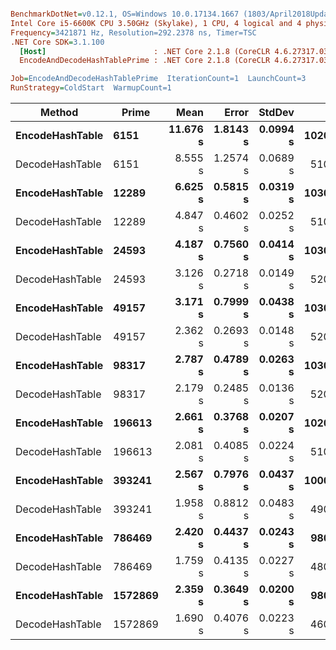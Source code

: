 ``` ini

BenchmarkDotNet=v0.12.1, OS=Windows 10.0.17134.1667 (1803/April2018Update/Redstone4)
Intel Core i5-6600K CPU 3.50GHz (Skylake), 1 CPU, 4 logical and 4 physical cores
Frequency=3421871 Hz, Resolution=292.2378 ns, Timer=TSC
.NET Core SDK=3.1.100
  [Host]                        : .NET Core 2.1.8 (CoreCLR 4.6.27317.03, CoreFX 4.6.27317.03), X64 RyuJIT
  EncodeAndDecodeHashTablePrime : .NET Core 2.1.8 (CoreCLR 4.6.27317.03, CoreFX 4.6.27317.03), X64 RyuJIT

Job=EncodeAndDecodeHashTablePrime  IterationCount=1  LaunchCount=3  
RunStrategy=ColdStart  WarmupCount=1  

```
|          Method |   Prime |     Mean |    Error |   StdDev |       Gen 0 |      Gen 1 |     Gen 2 | Allocated |
|---------------- |-------- |---------:|---------:|---------:|------------:|-----------:|----------:|----------:|
| **EncodeHashTable** |    **6151** | **11.676 s** | **1.8143 s** | **0.0994 s** | **102000.0000** | **21000.0000** | **4000.0000** | **561.56 MB** |
| DecodeHashTable |    6151 |  8.555 s | 1.2574 s | 0.0689 s |  51000.0000 | 13000.0000 | 3000.0000 | 301.61 MB |
| **EncodeHashTable** |   **12289** |  **6.625 s** | **0.5815 s** | **0.0319 s** | **103000.0000** | **23000.0000** | **4000.0000** | **561.32 MB** |
| DecodeHashTable |   12289 |  4.847 s | 0.4602 s | 0.0252 s |  51000.0000 | 13000.0000 | 3000.0000 | 301.37 MB |
| **EncodeHashTable** |   **24593** |  **4.187 s** | **0.7560 s** | **0.0414 s** | **103000.0000** | **27000.0000** | **5000.0000** | **560.85 MB** |
| DecodeHashTable |   24593 |  3.126 s | 0.2718 s | 0.0149 s |  52000.0000 | 14000.0000 | 4000.0000 | 300.91 MB |
| **EncodeHashTable** |   **49157** |  **3.171 s** | **0.7999 s** | **0.0438 s** | **103000.0000** | **30000.0000** | **5000.0000** | **559.91 MB** |
| DecodeHashTable |   49157 |  2.362 s | 0.2693 s | 0.0148 s |  52000.0000 | 14000.0000 | 4000.0000 | 299.97 MB |
| **EncodeHashTable** |   **98317** |  **2.787 s** | **0.4789 s** | **0.0263 s** | **103000.0000** | **29000.0000** | **5000.0000** | **558.04 MB** |
| DecodeHashTable |   98317 |  2.179 s | 0.2485 s | 0.0136 s |  52000.0000 | 17000.0000 | 4000.0000 | 298.09 MB |
| **EncodeHashTable** |  **196613** |  **2.661 s** | **0.3768 s** | **0.0207 s** | **102000.0000** | **28000.0000** | **5000.0000** | **554.42 MB** |
| DecodeHashTable |  196613 |  2.081 s | 0.4085 s | 0.0224 s |  51000.0000 | 16000.0000 | 4000.0000 | 294.48 MB |
| **EncodeHashTable** |  **393241** |  **2.567 s** | **0.7976 s** | **0.0437 s** | **100000.0000** | **27000.0000** | **4000.0000** |    **549 MB** |
| DecodeHashTable |  393241 |  1.958 s | 0.8812 s | 0.0483 s |  49000.0000 | 14000.0000 | 3000.0000 | 289.06 MB |
| **EncodeHashTable** |  **786469** |  **2.420 s** | **0.4437 s** | **0.0243 s** |  **98000.0000** | **26000.0000** | **4000.0000** | **544.39 MB** |
| DecodeHashTable |  786469 |  1.759 s | 0.4135 s | 0.0227 s |  48000.0000 | 14000.0000 | 3000.0000 | 284.46 MB |
| **EncodeHashTable** | **1572869** |  **2.359 s** | **0.3649 s** | **0.0200 s** |  **98000.0000** | **26000.0000** | **4000.0000** |  **544.4 MB** |
| DecodeHashTable | 1572869 |  1.690 s | 0.4076 s | 0.0223 s |  46000.0000 | 14000.0000 | 3000.0000 | 284.48 MB |
